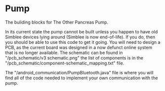 # Pump
The buliding blocks for The Other Pancreas Pump.

In its current state the pump cannot be built unless you happen to have old Simblee devices lying around (Simblee is now end-of-life). If you do, then you should be able to use this code to get it going. You will need to design a PCB, as the current board was designed in a now defunct online system that is no longer available. The schematic can be found in "/pcb_schematic/v3 schematic.png" the list of components is in the "/pcb_schematic/component-schematic_mapping.txt" file.

The "/android_communication/PumpBluetooth.java" file is where you will find all of the code needed to implement your own communication with the pump. 
